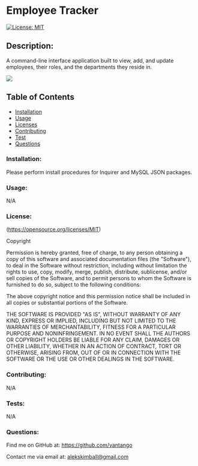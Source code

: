 # Employee Tracker
[![License: MIT](https://img.shields.io/badge/License-MIT-yellow.svg)](https://opensource.org/licenses/MIT)
    
## Description: 
A command-line interface application built to view, add, and update employees, their roles, and the departments they reside in.

<img src="https://media.giphy.com/media/dacKTP1jqRBSZDOLKr/giphy.gif">
            
## Table of Contents
- [Installation](#Installation)
- [Usage](#Usage)
- [Licenses](#Licenses)
- [Contributing](#Contributing)
- [Test](#Test)
- [Questions](#Questions)
            
### Installation: 
 Please perform install procedures for Inquirer and MySQL JSON packages.
            
### Usage: 
N/A
            
### License:
(https://opensource.org/licenses/MIT)

Copyright <YEAR> <COPYRIGHT HOLDER>

Permission is hereby granted, free of charge, to any person obtaining a copy of this software and associated documentation files (the "Software"), to deal in the Software without restriction, including without limitation the rights to use, copy, modify, merge, publish, distribute, sublicense, and/or sell copies of the Software, and to permit persons to whom the Software is furnished to do so, subject to the following conditions:
                
The above copyright notice and this permission notice shall be included in all copies or substantial portions of the Software.
                
THE SOFTWARE IS PROVIDED "AS IS", WITHOUT WARRANTY OF ANY KIND, EXPRESS OR IMPLIED, INCLUDING BUT NOT LIMITED TO THE WARRANTIES OF MERCHANTABILITY, FITNESS FOR A PARTICULAR PURPOSE AND NONINFRINGEMENT. IN NO EVENT SHALL THE AUTHORS OR COPYRIGHT HOLDERS BE LIABLE FOR ANY CLAIM, DAMAGES OR OTHER LIABILITY, WHETHER IN AN ACTION OF CONTRACT, TORT OR OTHERWISE, ARISING FROM, OUT OF OR IN CONNECTION WITH THE SOFTWARE OR THE USE OR OTHER DEALINGS IN THE SOFTWARE.
            
### Contributing:
N/A
            
### Tests: 
N/A
            
### Questions:
Find me on GitHub at: https://github.com/vantango

Contact me via email at: alekskimball@gmail.com